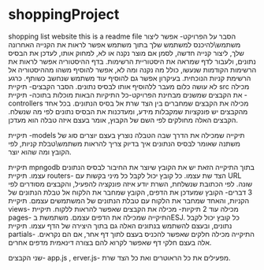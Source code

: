 # shoppingProject
shopping list website
this is a readme file
הסבר על הפרויקט-
אפשר ליצור משתמש\להיכנס למשתמש שלך
בתוך משתמש אפשר לראות את הקנייה האחרונה שלך, ליצור קנייה חדשה, לסמן אם מוצר נקנה או לא, למחוק אותו, לעדכן את הבסיס נתונים, ולעבור לדף שמראה את היסטוריית הרשימות.
בדף ההיסטוריה אפשר לראות את הרשימות הקודמות שנעשו, כולל מה נקנה ומה לא, אפשר להוסיף משהו מההיסטוריה אל הרשימת קניות הנוכחית. בעיקרון אפשר גם להוסיף עוד
משתמש שנחשב כשותף. כרגע לא עושה כלום מעבר ללהוסיף אותו לבסיס נתונים.
הסבר הקבצים-
תיקיית src מכילה את הקבצים שמשנים מבחינת הפרויקט-כל התיקיות הבאות מוכלות בתוכה-
תיקיית -controllers
מכילה את הקבצים שמחברים בין הצד שרת אל בסיס הנתונים. בכל אחד מהקבצים יש פונקציות שמקבלות מידע, ומעדכנות את הבסיס נתונים לפי מה שנשלח. הקבצים האלה מחולקים לפי 
השם של הקבוץ, אומר בעצם איזה טבלה הוא מעדכן.

תיקיית -models
תיקייה שמכילה את הדרך שבה הטבלה נוצרץ בעצם יוצרים סוג של משתנה שאומר לבסיס הנתונים איך בדיוק צריך להראות משתמש\טבלת קניות, לפי הקובץ ומה שהוא יוצר. 

תיקיית mpngodb
בתוך התיקייה הזאת יש את הקובץ שיוצר את החיבור לבסיס הנתונים עצמו.
תיקיית routers-
הצד שת עצמו. כל קובץ יכול לקבל כל מיני בקשות עם URL שונה.
לפי הכתובת שנשלחת, השרת יודע איזה פונקציה להפעיל, והקבצים מסודרים לפי 3 דברים-
הקובץ שמעדכן את הדפים, הקובץ שמחבר את הלקוח אל טבלת הנתונים של הקניות, והאחד שמחבר את הלקוח עם טבלת הנתונים של המשתמשים עצמם.
תיקיית views- מכילה עוד 2 תיקיות-
מכילה את הקבצים שאפשר להראות ללקוח.
תיקיית pages-
התיקייה שמכילה את הדפים עצמם. משתמשת בESJ.
כל קובץ יכול לקבל נתונים, ובעצם להשתמש בנתונים האלה גם בתוך היצירה של הדף עצמו.
תיקיית partials-
התיקייה מכילה חלקים שאפשר להכניס בעצם לתוך דף אחר, אם הם נקראים. אלה בעצם חלקי דף שאפשר לקרוא להם בצורה דינאמית מדפים אחרים.

שני הקבצים- app.js , erver.js- 
מפעילים את כל הראוטרים ואת כל הצד שרת.

